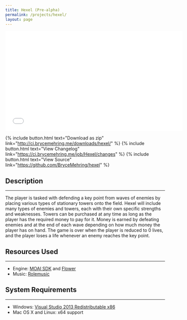 ```yaml
---
title: Hexel (Pre-alpha)
permalink: /projects/hexel/
layout: page
---
```


<iframe width="560" height="315" src="//www.youtube.com/embed/xwFNek4eq-w" frameborder="0" allowfullscreen></iframe>

{% include button.html text="Download as zip" link="http://ci.brycemehring.me/downloads/hexel/" %} {% include button.html text="View Changelog" link="https://ci.brycemehring.me/job/Hexel/changes" %} {% include button.html text="View Source" link="https://github.com/BryceMehring/hexel" %}

## Description
***

The player is tasked with defending a key point from waves of enemies by placing various types of stationary towers onto the field. Hexel will include many types of enemies and towers, each with their own specific strengths and weaknesses. Towers can be purchased at any time as long as the player has the required money to pay for it. Money is earned by defeating enemies and at the end of each wave depending on how much money the player has on hand. The game is over when the player is reduced to 0 lives, and the player loses a life whenever an enemy reaches the key point.

## Resources Used
***

* Engine: [MOAI SDK](http://getmoai.com/) and [Flower](https://github.com/makotok/Hanappe)
* Music: [Rolemusic](http://freemusicarchive.org/music/Rolemusic/)

## System Requirements
***

* Windows: [Visual Studio 2013 Redistributable x86](http://www.microsoft.com/en-us/download/details.aspx?id=40784)
* Mac OS X and Linux: x64 support
